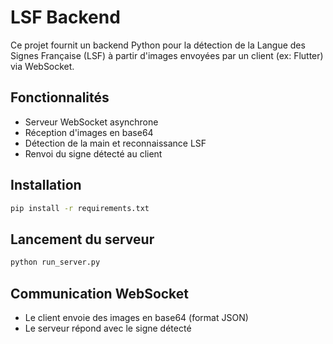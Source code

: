 # LSF Backend

Ce projet fournit un backend Python pour la détection de la Langue des Signes Française (LSF) à partir d'images envoyées par un client (ex: Flutter) via WebSocket.

## Fonctionnalités
- Serveur WebSocket asynchrone
- Réception d'images en base64
- Détection de la main et reconnaissance LSF
- Renvoi du signe détecté au client

## Installation
```bash
pip install -r requirements.txt
```

## Lancement du serveur
```bash
python run_server.py
```

## Communication WebSocket
- Le client envoie des images en base64 (format JSON)
- Le serveur répond avec le signe détecté 

##